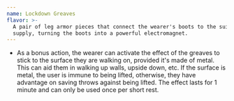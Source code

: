 ```yaml
---
name: Lockdown Greaves
flavor: >-
  A pair of leg armor pieces that connect the wearer's boots to the suit's power
  supply, turning the boots into a powerful electromagnet.
---
```

- As a bonus action, the wearer can activate the effect of the greaves to stick to the surface they 
are walking on, provided it's made of metal. This can aid them in walking up walls, upside down, 
etc. If the surface is metal, the user is immune to being lifted, otherwise, they have advantage on 
saving throws against being lifted. The effect lasts for 1 minute and can only be used once per 
short rest.